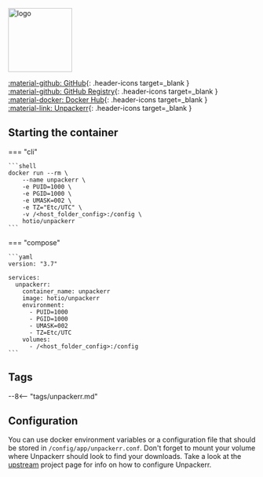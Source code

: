 <img src="https://hotio.dev/img/unpackerr.png" alt="logo" height="130" width="130">

[:material-github: GitHub](https://github.com/hotio/unpackerr){: .header-icons target=_blank }  
[:material-github: GitHub Registry](https://github.com/orgs/hotio/packages/container/package/unpackerr){: .header-icons target=_blank }  
[:material-docker: Docker Hub](https://hub.docker.com/r/hotio/unpackerr){: .header-icons target=_blank }  
[:material-link: Unpackerr](https://github.com/davidnewhall/unpackerr){: .header-icons target=_blank }  

## Starting the container

=== "cli"

    ```shell
    docker run --rm \
        --name unpackerr \
        -e PUID=1000 \
        -e PGID=1000 \
        -e UMASK=002 \
        -e TZ="Etc/UTC" \
        -v /<host_folder_config>:/config \
        hotio/unpackerr
    ```

=== "compose"

    ```yaml
    version: "3.7"

    services:
      unpackerr:
        container_name: unpackerr
        image: hotio/unpackerr
        environment:
          - PUID=1000
          - PGID=1000
          - UMASK=002
          - TZ=Etc/UTC
        volumes:
          - /<host_folder_config>:/config
    ```

## Tags

--8<-- "tags/unpackerr.md"

## Configuration

You can use docker environment variables or a configuration file that should be stored in `/config/app/unpackerr.conf`. Don't forget to mount your volume where Unpackerr should look to find your downloads. Take a look at the [upstream](https://github.com/davidnewhall/unpackerr) project page for info on how to configure Unpackerr.
